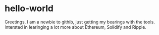 # hello-world
Greetings, I am a newbie to githib, just getting my bearings with the tools.  
Intersted in learinging a lot more about Ethereum, Solidify and Ripple.
